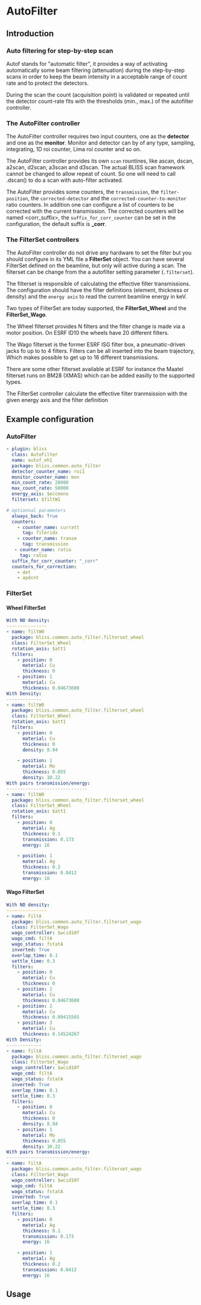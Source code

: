 # AutoFilter

## Introduction
### Auto filtering for step-by-step scan
Autof stands for "automatic filter", it provides a way of activating automatically some beam filtering (attenuation) during the step-by-step scans in order to keep the beam intensity in a acceptable range of count rate and to protect the detectors.

During the scan the count (acquisition point) is validated or repeated until the detector count-rate fits with the thresholds (min., max.) of the autofilter controller.

### The AutoFilter controller
The AutoFilter controller requires two input counters, one as the **detector** and one as the **monitor**. Monitor and detector can by of any type, sampling, integrating, 1D roi counter, Lima roi counter and so on.

The AutoFilter controller provides its own `scan` rountines, like ascan, dscan, a2scan, d2scan, a3scan and d3scan. The actual BLISS scan framework cannot be changed to allow repeat of count. So one will need to call <myautof>.dscan() to do a scan with auto-filter activated.

The AutoFilter provides some counters, the `transmission`, the `filter-position`, the `corrected-detector` and the `corrected-counter-to-monitor` ratio counters.
In addition one can configure a list of counters to be corrected with the current transmission. The corrected counters will be named <mycounter><corr_suffix>, the `suffix_for_corr_counter` can be set in the configuration, the default suffix is **_corr**.

### The FilterSet controllers
The AutoFilter controller do not drive any hardware to set the filter but you should configure in its YML file a **FilterSet** object. You can have several FilterSet defined on the beamline, but only will active during a scan. The filterset can be change from the a autofilter setting parameter (`.filterset`).

The filterset is responsible of calculating the effective filter transmissions. The configuration should have the filter definitions (element, thickness or density) and the `energy axis` to read the current beamline energy in keV.

Two types of FilterSet are today supported, the **FilterSet_Wheel** and the **FilterSet_Wago**. 

The Wheel filterset provides N filters and the filter change is made via a motor position. On ESRF ID10 the wheels have 20 different filters.

The Wago filterset is the former ESRF ISG filter box, a pneumatic-driven jacks fo up to to 4 filters. Filters can be all inserted into the beam trajectory, Which makes possible to get up to 16 different transmissions. 

There are some other filterset available at ESRF for instance the Maatel filterset runs on BM28 (XMAS) which can be added easilly to the supported types.

The FilterSet controller calculate the effective filter tranmsission with the given energy axis and the filter definition


## Example configuration

### AutoFilter
```yaml
- plugin: bliss
  class: AutoFilter
  name: autof_eh1
  package: bliss.common.auto_filter
  detector_counter_name: roi1
  monitor_counter_name: mon
  min_count_rate: 20000
  max_count_rate: 50000
  energy_axis: $eccmono
  filterset: $filtW1

# optionnal parameters
  always_back: True
  counters:
    - counter_name: curratt
      tag: fiteridx
    - counter_name: transm
      tag: transmission
   - counter_name: ratio
     tag: ratio
  suffix_for_corr_counter: "_corr"
  counters_for_correction:
    - det
    - apdcnt
```
### FilterSet

#### Wheel FilterSet
``` yaml
With NO density:
---------------
- name: filtW0
  package: bliss.common.auto_filter.filterset_wheel
  class: FilterSet_Wheel
  rotation_axis: $att1
  filters:
    - position: 0
      material: Cu
      thickness: 0
    - position: 1
      material: Cu
      thickness: 0.04673608
With Density:
-------------
- name: filtW0
  package: bliss.common.auto_filter.filterset_wheel
  class: FilterSet_Wheel
  rotation_axis: $att1
  filters:
    - position: 0
      material: Cu
      thickness: 0
      density: 8.94

    - position: 1
      material: Mo
      thickness: 0.055
      density: 10.22
With pairs transmission/energy:
------------------------------
- name: filtW0
  package: bliss.common.auto_filter.filterset_wheel
  class: FilterSet_Wheel
  rotation_axis: $att1
  filters:
    - position: 0
      material: Ag
      thickness: 0.1
      transmission: 0.173
      energy: 16

    - position: 1
      material: Ag
      thickness: 0.2
      transmission: 0.0412
      energy: 16
```

#### Wago FilterSet
``` yaml
With NO density:
---------------
- name: filtA
  package: bliss.common.auto_filter.filterset_wago
  class: FilterSet_Wago
  wago_controller: $wcid10f
  wago_cmd: filtA
  wago_status: fstatA
  inverted: True
  overlap_time: 0.1
  settle_time: 0.3
  filters:
    - position: 0
      material: Cu
      thickness: 0
    - position: 1
      material: Cu
      thickness: 0.04673608
    - position: 2
      material: Cu
      thickness: 0.09415565
    - position: 3
      material: Cu
      thickness: 0.14524267
With Density:
-------------
- name: filtA
  package: bliss.common.auto_filter.filterset_wago
  class: FilterSet_Wago
  wago_controller: $wcid10f
  wago_cmd: filtA
  wago_status: fstatA
  inverted: True
  overlap_time: 0.1
  settle_time: 0.3
  filters:
    - position: 0
      material: Cu
      thickness: 0
      density: 8.94
    - position: 1
      material: Mo
      thickness: 0.055
      density: 10.22
With pairs transmission/energy:
------------------------------
- name: filtA
  package: bliss.common.auto_filter.filterset_wago
  class: FilterSet_Wago
  wago_controller: $wcid10f
  wago_cmd: filtA
  wago_status: fstatA
  inverted: True
  overlap_time: 0.1
  settle_time: 0.3
  filters:
    - position: 0
      material: Ag
      thickness: 0.1
      transmission: 0.173
      energy: 16

    - position: 1
      material: Ag
      thickness: 0.2
      transmission: 0.0412
      energy: 16

```

## Usage


